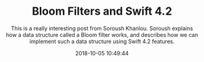 ---
title: "Bloom Filters and Swift 4.2"
subtitle: "This is a really interesting post from Soroush Khanlou. Soroush explains how a data structure called a Bloom filter works, and describes how we can implement such a data structure using Swift 4.2 features."
tags: ["hashable","collection"]
link: "https://google.com"
date: "2018-10-05 10:49:44"
---